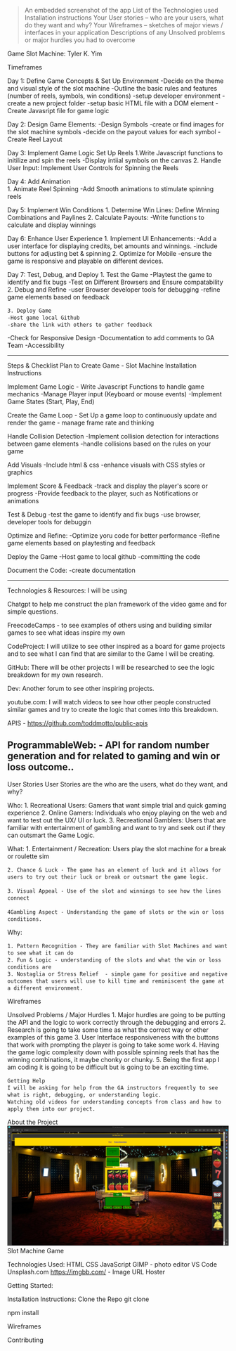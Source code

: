  >An embedded screenshot of the app
 >List of the Technologies used
 >Installation instructions
 >Your User stories – who are your users, what do they want and why?
 >Your Wireframes – sketches of major views / interfaces in your application
 >Descriptions of any Unsolved problems or major hurdles you had to overcome

Game Slot Machine:
Tyler K. Yim


Timeframes

Day 1: Define Game Concepts & Set Up Environment
    -Decide on the theme and visual style of the slot machine
    -Outline the basic rules and features (number of reels, symbols, win conditions)
    -setup developer environment
    -create a new project folder
    -setup basic HTML file with a DOM element
    -Create Javasript file for game logic

Day 2: Design Game Elements:
-Design Symbols
    -create or find images for the slot machine symbols
    -decide on the payout values for each symbol
-Create Reel Layout 

Day 3: Implement Game Logic
    Set Up Reels
    1.Write Javascript functions to initilize and spin the reels
    -Display intiial symbols on the canvas
    2. Handle User Input:
    Implement User Controls for Spinning the Reels

Day 4: Add Animation    
    1. Animate Reel Spinning
    -Add Smooth animations to stimulate spinning reels
    
Day 5: Implement Win Conditions
    1. Determine Win Lines:
    Define Winning Combinations and Paylines
    2. Calculate Payouts:
    -Write functions to calculate and display winnings

Day 6: Enhance User Experience 
    1. Implement UI Enhancements:
    -Add a user interface for displaying credits, bet amounts and winnings.
    -include buttons for adjusting bet & spinning
    2. Optimize for Mobile
    -ensure the game is responsive and playable on different devices.

Day 7: Test, Debug, and Deploy
    1. Test the Game
    -Playtest the game to identify and fix bugs
    -Test on Different Browsers and Ensure compatability 
    2. Debug and Refine
    -user Browser developer tools for debugging
    -refine game elements based on feedback

    3. Deploy Game
    -Host game local Github
    -share the link with others to gather feedback

-Check for Responsive Design
-Documentation to add comments to GA Team
-Accessibility

--------------------------
Steps & Checklist Plan to Create Game - Slot Machine 
Installation Instructions 

 Implement Game Logic
    - Write Javascript Functions to handle game mechanics
    -Manage Player input (Keyboard or mouse events)
    -Implement Game States (Start, Play, End)

Create the Game Loop
    - Set Up a game loop to continuously update and render the game 
    - manage frame rate and thinking

Handle Collision Detection 
    -Implement collision detection for interactions between game elements
    -handle collisions based on the rules on your game

Add Visuals
    -Include html & css
    -enhance visuals with CSS styles or graphics

Implement Score & Feedback
    -track and display the player's score or progress
    -Provide feedback to the player, such as Notifications or animations

Test & Debug
    -test the game to identify and fix bugs
    -use browser, developer tools for debuggin

Optimize and Refine:
    -Optimize yoru code for better performance
    -Refine game elements based on playtesting and feedback

Deploy the Game
    -Host game to local github
    -committing the code

Document the Code:
    -create documentation

----------------
Technologies & Resources: I will be using

Chatgpt to help me construct the plan framework of the video game and for simple questions.

FreecodeCamps - to see examples of others using and building similar games to see what ideas inspire my own

CodeProject: I will utilize to see other inspired as a board for game projects and to see what I can find that are similar to the Game I will be creating.

GitHub: There will be other projects I will be researched to see the logic breakdown for my own research.

Dev: Another forum to see other inspiring projects.

youtube.com: I will watch videos to see how other people constructed similar games and try to create the logic that comes into this breakdown. 

APIS - https://github.com/toddmotto/public-apis

ProgrammableWeb: - API for random number generation and for related to gaming and win or loss outcome.. 
------------------


User Stories
User Stories are the who are the users, what do they want, and why?

Who: 
    1. Recreational Users: Gamers that want  simple trial and quick gaming experience
    2. Online Gamers: Individuals who enjoy playing on the web and want to test out the UX/ UI or luck.
    3. Recreational Gamblers: Users that are familiar with entertainment of gambling and want to try and seek out if they can outsmart the Game Logic.

What: 
    1. Entertainment / Recreation: Users play the slot machine for a break or roulette sim
    
    2. Chance & Luck - The game has an element of luck and it allows for users to try out their luck or break or outsmart the game logic.

    3. Visual Appeal - Use of the slot and winnings to see how the lines connect

    4Gambling Aspect - Understanding the game of slots or the win or loss conditions.

Why:

    1. Pattern Recognition - They are familiar with Slot Machines and want to see what it can do
    2. Fun & Logic - understanding of the slots and what the win or loss conditions are
    3. Nostaglia or Stress Relief  - simple game for positive and negative outcomes that users will use to kill time and reminiscent the game at a different environment.  

 Wireframes

 Unsolved Problems / Major Hurdles
    1. Major hurdles are going to be putting the API and the logic to work correctly through the debugging and errors
    2. Research is going to take some time as what the correct way or other examples of this game
    3. User Interface responsiveness with the buttons that work with prompting the player is going to take some work
    4. Having the game logic complexity down with possible spinning reels that has the winning combinations, it maybe chonky or chunky.
    5. Being the first app I am coding it is going to be difficult but is going to be an exciting time. 

    Getting Help
    I will be asking for help from the GA instructors frequently to see what is right, debugging, or understanding logic.
    Watching old videos for understanding concepts from class and how to apply them into our project.
About the Project
![Alt text](image.png)
Slot Machine Game

Technologies Used:
HTML
CSS
JavaScript
GIMP - photo editor
VS Code
Unsplash.com
https://imgbb.com/ - Image URL Hoster

Getting Started: 

Installation Instructions:
Clone the Repo
git clone 

npm install


Wireframes


Contributing